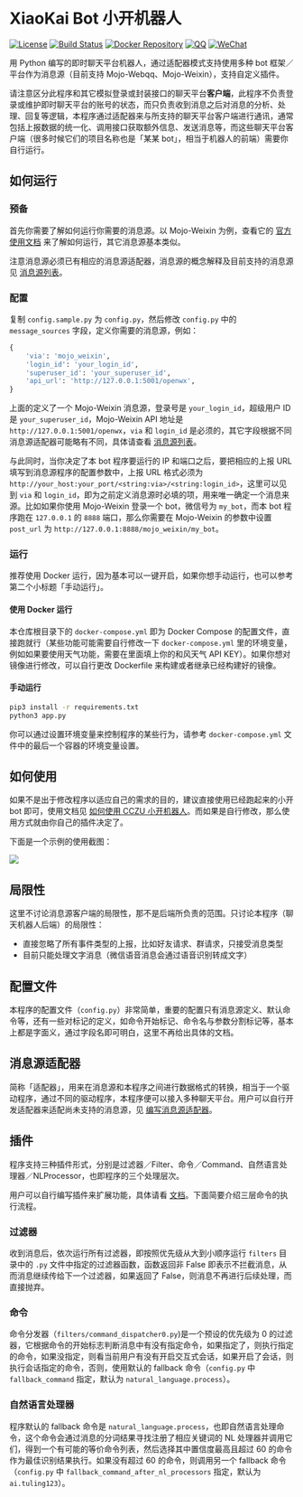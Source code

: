 # XiaoKai Bot 小开机器人

[![License](https://img.shields.io/badge/license-GPLv3-blue.svg)](https://github.com/CCZU-DEV/xiaokai-bot/blob/master/LICENSE)
[![Build Status](https://travis-ci.org/CCZU-DEV/xiaokai-bot.svg?branch=master)](https://travis-ci.org/CCZU-DEV/xiaokai-bot)
[![Docker Repository](https://img.shields.io/badge/docker-richardchien%2Fxiaokai--bot-blue.svg)](https://hub.docker.com/r/richardchien/xiaokai-bot/)
[![QQ](https://img.shields.io/badge/qq-1647869577-orange.svg)](#)
[![WeChat](https://img.shields.io/badge/wechat-cczu__xiaokai-brightgreen.svg)](#)

用 Python 编写的即时聊天平台机器人，通过适配器模式支持使用多种 bot 框架／平台作为消息源（目前支持 Mojo-Webqq、Mojo-Weixin），支持自定义插件。

请注意区分此程序和其它模拟登录或封装接口的聊天平台**客户端**，此程序不负责登录或维护即时聊天平台的账号的状态，而只负责收到消息之后对消息的分析、处理、回复等逻辑，本程序通过适配器来与所支持的聊天平台客户端进行通讯，通常包括上报数据的统一化、调用接口获取额外信息、发送消息等，而这些聊天平台客户端（很多时候它们的项目名称也是「某某 bot」，相当于机器人的前端）需要你自行运行。

## 如何运行

### 预备

首先你需要了解如何运行你需要的消息源。以 Mojo-Weixin 为例，查看它的 [官方使用文档](https://github.com/sjdy521/Mojo-Weixin#如何使用) 来了解如何运行，其它消息源基本类似。

注意消息源必须已有相应的消息源适配器，消息源的概念解释及目前支持的消息源见 [消息源列表](https://cczu-dev.github.io/xiaokai-bot/#/Message_Sources)。

### 配置

复制 `config.sample.py` 为 `config.py`，然后修改 `config.py` 中的 `message_sources` 字段，定义你需要的消息源，例如：

```python
{
    'via': 'mojo_weixin',
    'login_id': 'your_login_id',
    'superuser_id': 'your_superuser_id',
    'api_url': 'http://127.0.0.1:5001/openwx',
}
```

上面的定义了一个 Mojo-Weixin 消息源，登录号是 `your_login_id`，超级用户 ID 是 `your_superuser_id`，Mojo-Weixin API 地址是 `http://127.0.0.1:5001/openwx`，`via` 和 `login_id` 是必须的，其它字段根据不同消息源适配器可能略有不同，具体请查看 [消息源列表](https://cczu-dev.github.io/xiaokai-bot/#/Message_Sources)。

与此同时，当你决定了本 bot 程序要运行的 IP 和端口之后，要把相应的上报 URL 填写到消息源程序的配置参数中，上报 URL 格式必须为 `http://your_host:your_port/<string:via>/<string:login_id>`，这里可以见到 `via` 和 `login_id`，即为之前定义消息源时必填的项，用来唯一确定一个消息来源。比如如果你使用 Mojo-Weixin 登录一个 bot，微信号为 `my_bot`，而本 bot 程序跑在 `127.0.0.1` 的 `8888` 端口，那么你需要在 Mojo-Weixin 的参数中设置 `post_url` 为 `http://127.0.0.1:8888/mojo_weixin/my_bot`。

### 运行

推荐使用 Docker 运行，因为基本可以一键开启，如果你想手动运行，也可以参考第二个小标题「手动运行」。

#### 使用 Docker 运行

本仓库根目录下的 `docker-compose.yml` 即为 Docker Compose 的配置文件，直接跑就行（某些功能可能需要自行修改一下 `docker-compose.yml` 里的环境变量，例如如果要使用天气功能，需要在里面填上你的和风天气 API KEY）。如果你想对镜像进行修改，可以自行更改 Dockerfile 来构建或者继承已经构建好的镜像。

#### 手动运行

```sh
pip3 install -r requirements.txt
python3 app.py
```

你可以通过设置环境变量来控制程序的某些行为，请参考 `docker-compose.yml` 文件中的最后一个容器的环境变量设置。

## 如何使用

如果不是出于修改程序以适应自己的需求的目的，建议直接使用已经跑起来的小开 bot 即可，使用文档见 [如何使用 CCZU 小开机器人](http://fenkipedia.cn/wiki/%E5%A6%82%E4%BD%95%E4%BD%BF%E7%94%A8CCZU%E5%B0%8F%E5%BC%80%E6%9C%BA%E5%99%A8%E4%BA%BA)。而如果是自行修改，那么使用方式就由你自己的插件决定了。

下面是一个示例的使用截图：

![](https://ww3.sinaimg.cn/large/006tNbRwgw1fb4a75bp2dj30ku1nsaey.jpg)

## 局限性

这里不讨论消息源客户端的局限性，那不是后端所负责的范围。只讨论本程序（聊天机器人后端）的局限性：

- 直接忽略了所有事件类型的上报，比如好友请求、群请求，只接受消息类型
- 目前只能处理文字消息（微信语音消息会通过语音识别转成文字）

## 配置文件

本程序的配置文件（`config.py`）非常简单，重要的配置只有消息源定义、默认命令等，还有一些对标记的定义，如命令开始标记、命令名与参数分割标记等，基本上都是字面义，通过字段名即可明白，这里不再给出具体的文档。

## 消息源适配器

简称「适配器」，用来在消息源和本程序之间进行数据格式的转换，相当于一个驱动程序，通过不同的驱动程序，本程序便可以接入多种聊天平台。用户可以自行开发适配器来适配尚未支持的消息源，见 [编写消息源适配器](https://cczu-dev.github.io/xiaokai-bot/#/Write_Adapter)。

## 插件

程序支持三种插件形式，分别是过滤器／Filter、命令／Command、自然语言处理器／NLProcessor，也即程序的三个处理层次。

用户可以自行编写插件来扩展功能，具体请看 [文档](https://cczu-dev.github.io/xiaokai-bot/)。下面简要介绍三层命令的执行流程。

### 过滤器

收到消息后，依次运行所有过滤器，即按照优先级从大到小顺序运行 `filters` 目录中的 `.py` 文件中指定的过滤器函数，函数返回非 False 即表示不拦截消息，从而消息继续传给下一个过滤器，如果返回了 False，则消息不再进行后续处理，而直接抛弃。

### 命令

命令分发器（`filters/command_dispatcher0.py`)是一个预设的优先级为 0 的过滤器，它根据命令的开始标志判断消息中有没有指定命令，如果指定了，则执行指定的命令，如果没指定，则看当前用户有没有开启交互式会话，如果开启了会话，则执行会话指定的命令，否则，使用默认的 fallback 命令（`config.py` 中 `fallback_command` 指定，默认为 `natural_language.process`）。

### 自然语言处理器

程序默认的 fallback 命令是 `natural_language.process`，也即自然语言处理命令，这个命令会通过消息的分词结果寻找注册了相应关键词的 NL 处理器并调用它们，得到一个有可能的等价命令列表，然后选择其中置信度最高且超过 60 的命令作为最佳识别结果执行。如果没有超过 60 的命令，则调用另一个 fallback 命令（`config.py` 中 `fallback_command_after_nl_processors` 指定，默认为 `ai.tuling123`）。
